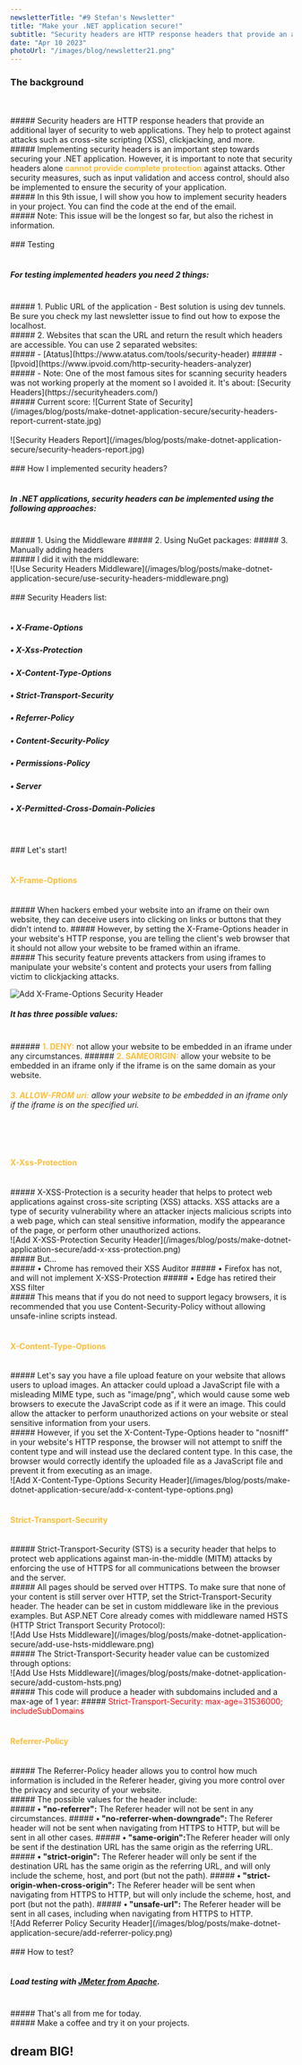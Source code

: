 ```yaml
---
newsletterTitle: "#9 Stefan's Newsletter"
title: "Make your .NET application secure!"
subtitle: "Security headers are HTTP response headers that provide an additional layer of security to web applications. They help to protect against attacks such as cross-site scripting (XSS), clickjacking, and more."
date: "Apr 10 2023"
photoUrl: "/images/blog/newsletter21.png"
---
```


### The background
<br>
<br>
##### Security headers are HTTP response headers that provide an additional layer of security to web applications. They help to protect against attacks such as cross-site scripting (XSS), clickjacking, and more.
<br>
##### Implementing security headers is an important step towards securing your .NET application. However, it is important to note that security headers alone <span style="color: #ffbd39"><b>cannot provide complete protection</b></span> against attacks. Other security measures, such as input validation and access control, should also be implemented to ensure the security of your application.
<br>
##### In this 9th issue, I will show you how to implement security headers in your project. You can find the code at the end of the email.
<br>
##### Note: This issue will be the longest so far, but also the richest in information.

<br>
<br>
### Testing
<br>
<br>

##### For testing implemented headers you need 2 things:
<br>
##### 1. Public URL of the application - Best solution is using dev tunnels. Be sure you check my last newsletter issue to find out how to expose the localhost.
<br>
##### 2. Websites that scan the URL and return the result which headers are accessible. You can use 2 separated websites:
<br>
##### - [Atatus](https://www.atatus.com/tools/security-header)
##### - [Ipvoid](https://www.ipvoid.com/http-security-headers-analyzer)
<br>
##### - Note: One of the most famous sites for scanning security headers was not working properly at the moment so I avoided it. It's about: [Security Headers](https://securityheaders.com/) 
<br>
##### Current score:
![Current State of Security](/images/blog/posts/make-dotnet-application-secure/security-headers-report-current-state.jpg)
<br>
<br>
![Security Headers Report](/images/blog/posts/make-dotnet-application-secure/security-headers-report.jpg)

<br>
<br>
### How I implemented security headers?
<br>
<br>

##### In .NET applications, security headers can be implemented using the following approaches:
<br>
##### 1. Using the Middleware
##### 2. Using NuGet packages:
##### 3. Manually adding headers
<br>
##### I did it with the middleware:
<br>
![Use Security Headers Middleware](/images/blog/posts/make-dotnet-application-secure/use-security-headers-middleware.png)
<br>
<br>
### Security Headers list:
<br>
<br>


##### • X-Frame-Options
##### • X-Xss-Protection
##### • X-Content-Type-Options
##### • Strict-Transport-Security
##### • Referrer-Policy
##### • Content-Security-Policy
##### • Permissions-Policy
##### • Server
##### • X-Permitted-Cross-Domain-Policies

<br>
<br>
### Let's start!
<br>
<br>

#### <span style="color: #ffbd39"><b>X-Frame-Options</b></span>
<br>
##### When hackers embed your website into an iframe on their own website, they can deceive users into clicking on links or buttons that they didn't intend to.
##### However, by setting the X-Frame-Options header in your website's HTTP response, you are telling the client's web browser that it should not allow your website to be framed within an iframe.
<br>
##### This security feature prevents attackers from using iframes to manipulate your website's content and protects your users from falling victim to clickjacking attacks.

![Add X-Frame-Options Security Header](/images/blog/posts/make-dotnet-application-secure/add-x-frame-options.png)
<br>
##### It has three possible values:
<br>
######  <span style="color: #ffbd39"><b>1. DENY:</b></span> not allow your website to be embedded in an iframe under any circumstances.
######  <span style="color: #ffbd39"><b>2. SAMEORIGIN:</b></span> allow your website to be embedded in an iframe only if the iframe is on the same domain as your website.

######  <span style="color: #ffbd39"><b>3. ALLOW-FROM uri:</b></span>  allow your website to be embedded in an iframe only if the iframe is on the specified uri.

<br>
<br>

#### <span style="color: #ffbd39"><b>X-Xss-Protection</b></span>
<br>
##### X-XSS-Protection is a security header that helps to protect web applications against cross-site scripting (XSS) attacks. XSS attacks are a type of security vulnerability where an attacker injects malicious scripts into a web page, which can steal sensitive information, modify the appearance of the page, or perform other unauthorized actions.
<br>
![Add X-XSS-Protection Security Header](/images/blog/posts/make-dotnet-application-secure/add-x-xss-protection.png)
<br>
##### But...
<br>
##### • Chrome has removed their XSS Auditor
##### • Firefox has not, and will not implement X-XSS-Protection
##### • Edge has retired their XSS filter
<br>
##### This means that if you do not need to support legacy browsers, it is recommended that you use Content-Security-Policy without allowing unsafe-inline scripts instead.

<br>
<br>

#### <span style="color: #ffbd39"><b>X-Content-Type-Options</b></span>
<br>
##### Let's say you have a file upload feature on your website that allows users to upload images. An attacker could upload a JavaScript file with a misleading MIME type, such as "image/png", which would cause some web browsers to execute the JavaScript code as if it were an image. This could allow the attacker to perform unauthorized actions on your website or steal sensitive information from your users.
<br>
##### However, if you set the X-Content-Type-Options header to "nosniff" in your website's HTTP response, the browser will not attempt to sniff the content type and will instead use the declared content type. In this case, the browser would correctly identify the uploaded file as a JavaScript file and prevent it from executing as an image.

<br>
![Add X-Content-Type-Options Security Header](/images/blog/posts/make-dotnet-application-secure/add-x-content-type-options.png)


<br>
<br>

#### <span style="color: #ffbd39"><b>Strict-Transport-Security</b></span>
<br>
##### Strict-Transport-Security (STS) is a security header that helps to protect web applications against man-in-the-middle (MITM) attacks by enforcing the use of HTTPS for all communications between the browser and the server.
<br>
##### All pages should be served over HTTPS. To make sure that none of your content is still server over HTTP, set the Strict-Transport-Security header. The header can be set in custom middleware like in the previous examples. But ASP.NET Core already comes with middleware named HSTS (HTTP Strict Transport Security Protocol):

<br>
![Add Use Hsts Middleware](/images/blog/posts/make-dotnet-application-secure/add-use-hsts-middleware.png)

<br>
##### The Strict-Transport-Security header value can be customized through options:
<br>
![Add Use Hsts Middleware](/images/blog/posts/make-dotnet-application-secure/add-custom-hsts.png)
<br>
##### This code will produce a header with subdomains included and a max-age of 1 year:
##### <span style="color: red"> Strict-Transport-Security: max-age=31536000; includeSubDomains</span>

<br>
<br>

#### <span style="color: #ffbd39"><b> Referrer-Policy </b></span>
<br>
##### The Referrer-Policy header allows you to control how much information is included in the Referer header, giving you more control over the privacy and security of your website.
<br>
##### The possible values for the header include:
<br>
##### <b>• "no-referrer":</b> The Referer header will not be sent in any circumstances.
##### <b>• "no-referrer-when-downgrade":</b> The Referer header will not be sent when navigating from HTTPS to HTTP, but will be sent in all other cases.
##### <b>• "same-origin":</b>The Referer header will only be sent if the destination URL has the same origin as the referring URL.
##### <b>• "strict-origin":</b> The Referer header will only be sent if the destination URL has the same origin as the referring URL, and will only include the scheme, host, and port (but not the path).
##### <b>• "strict-origin-when-cross-origin":</b> The Referer header will be sent when navigating from HTTPS to HTTP, but will only include the scheme, host, and port (but not the path).
##### <b>• "unsafe-url":</b> The Referer header will be sent in all cases, including when navigating from HTTPS to HTTP.
<br>
![Add Referrer Policy Security Header](/images/blog/posts/make-dotnet-application-secure/add-referrer-policy.png)


<br>
<br>
### How to test?
<br>
<br>

##### Load testing with  [JMeter from Apache](https://jmeter.apache.org/).
<br>
##### That's all from me for today.
<br>
##### Make a coffee and try it on your projects.
<br>

## <b > dream BIG! </b>